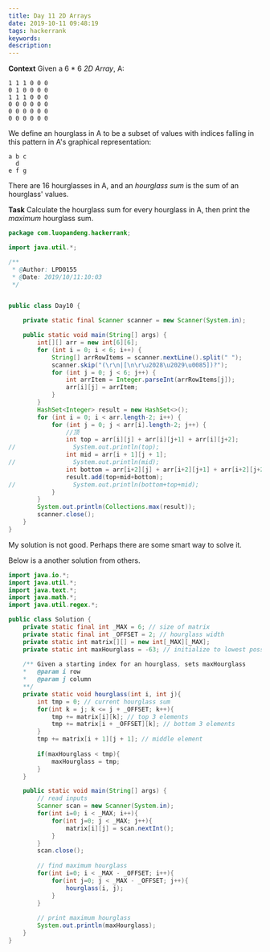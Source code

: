 ```yaml
---
title: Day 11 2D Arrays
date: 2019-10-11 09:48:19
tags: hackerrank
keywords:
description:
---
```


**Context**
Given a 6 * 6 *2D Array*, A:

```
1 1 1 0 0 0
0 1 0 0 0 0
1 1 1 0 0 0
0 0 0 0 0 0
0 0 0 0 0 0
0 0 0 0 0 0
```

We define an hourglass in  A to be a subset of values with indices falling in this pattern in A's graphical representation:

```
a b c
  d
e f g
```

There are  16 hourglasses in A, and an *hourglass sum* is the sum of an hourglass' values.

**Task**
Calculate the hourglass sum for every hourglass in A, then print the *maximum* hourglass sum.



<!--more-->



```java
package com.luopandeng.hackerrank;

import java.util.*;

/**
 * @Author: LPD0155
 * @Date: 2019/10/11:10:03
 */


public class Day10 {

    private static final Scanner scanner = new Scanner(System.in);

    public static void main(String[] args) {
        int[][] arr = new int[6][6];
        for (int i = 0; i < 6; i++) {
            String[] arrRowItems = scanner.nextLine().split(" ");
            scanner.skip("(\r\n|[\n\r\u2028\u2029\u0085])?");
            for (int j = 0; j < 6; j++) {
                int arrItem = Integer.parseInt(arrRowItems[j]);
                arr[i][j] = arrItem;
            }
        }
        HashSet<Integer> result = new HashSet<>();
        for (int i = 0; i < arr.length-2; i++) {
            for (int j = 0; j < arr[i].length-2; j++) {
                //顶
                int top = arr[i][j] + arr[i][j+1] + arr[i][j+2];
//                System.out.println(top);
                int mid = arr[i + 1][j + 1];
//                System.out.println(mid);
                int bottom = arr[i+2][j] + arr[i+2][j+1] + arr[i+2][j+2];
                result.add(top+mid+bottom);
//                System.out.println(bottom+top+mid);
            }
        }
        System.out.println(Collections.max(result));
        scanner.close();
    }
}

```



My solution is not good. Perhaps there are some smart way to solve it.



Below is a another solution from others.

```java
import java.io.*;
import java.util.*;
import java.text.*;
import java.math.*;
import java.util.regex.*;

public class Solution {
    private static final int _MAX = 6; // size of matrix
    private static final int _OFFSET = 2; // hourglass width
    private static int matrix[][] = new int[_MAX][_MAX];
    private static int maxHourglass = -63; // initialize to lowest possible sum (-9 x 7)
    
    /** Given a starting index for an hourglass, sets maxHourglass
    *   @param i row 
    *   @param j column 
    **/
    private static void hourglass(int i, int j){
        int tmp = 0; // current hourglass sum
        for(int k = j; k <= j + _OFFSET; k++){
            tmp += matrix[i][k]; // top 3 elements
            tmp += matrix[i + _OFFSET][k]; // bottom 3 elements
        }
        tmp += matrix[i + 1][j + 1]; // middle element
        
        if(maxHourglass < tmp){
            maxHourglass = tmp;
        }
    }

    public static void main(String[] args) {
        // read inputs
        Scanner scan = new Scanner(System.in); 
        for(int i=0; i < _MAX; i++){
            for(int j=0; j < _MAX; j++){
                matrix[i][j] = scan.nextInt();
            }
        }
        scan.close();
        
        // find maximum hourglass
        for(int i=0; i < _MAX - _OFFSET; i++){
            for(int j=0; j < _MAX - _OFFSET; j++){
                hourglass(i, j);
            }
        }
        
        // print maximum hourglass
        System.out.println(maxHourglass);
    }
}
```

